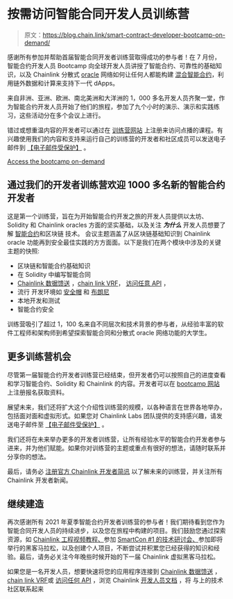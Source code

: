 # 按需访问智能合同开发人员训练营

> 原文：<https://blog.chain.link/smart-contract-developer-bootcamp-on-demand/>

感谢所有参加并帮助首届智能合同开发者训练营取得成功的参与者！在 7 月份，智能合约开发人员 Bootcamp 向全球开发人员讲授了智能合约、可靠性的基础知识，以及 Chainlink 分散式 [oracle](https://chain.link/education/blockchain-oracles) 网络如何让任何人都能构建 [混合智能合约](https://blog.chain.link/hybrid-smart-contracts-explained/)，利用链外数据和计算来支持下一代 dApps。

来自非洲、亚洲、欧洲、南北美洲和大洋洲的 1，000 多名开发人员齐聚一堂，作为智能合约开发人员开始了他们的旅程，参加了九个小时的演示、演示和实践练习，这些活动分在多个会议上进行。

错过或想重温内容的开发者可以通过在 [训练营网站](https://chain.link/bootcamp/bootcamp-2021-on-demand) 上注册来访问点播的课程。有兴趣使用我们的内容和支持来运行自己的训练营的开发者和社区成员可以发送电子邮件到 [【电子邮件受保护】](/cdn-cgi/l/email-protection#81e5e4f7e4edeef1e4f3ace3eeeef5e2e0ecf1c1e2e9e0e8efede8efeaede0e3f2afe2eeec) 。

[Access the bootcamp on-demand](https://chainlinkcommunity.typeform.com/to/qPbhTdz0)

## 通过我们的开发者训练营欢迎 1000 多名新的智能合约开发者

这是第一个训练营，旨在为开始智能合约开发之旅的开发人员提供以太坊、Solidity 和 Chainlink oracles 方面的坚实基础，以及关注 ***为什么*** 开发人员想要了解 [智能合约](https://chain.link/education/smart-contracts)和区块链 技术。 会议主题涵盖了从区块链基础知识到 Chainlink oracle 功能再到安全最佳实践的方方面面。以下是我们在两个模块中涉及的关键主题的快照:

*   区块链和智能合约基础知识
*   在 Solidity 中编写智能合同
*   [Chainlink 数据馈送](https://docs.chain.link/docs/using-chainlink-reference-contracts) ，[chain link VRF](https://docs.chain.link/docs/chainlink-vrf)， [访问任意 API](https://docs.chain.link/docs/request-and-receive-data) ，
*   流行 开发环境如 [安全帽](https://hardhat.org/) 和 [布朗尼](https://github.com/eth-brownie/brownie)
*   本地开发和测试
*   智能合约安全

训练营吸引了超过 1，100 名来自不同层次和技术背景的参与者，从经验丰富的软件工程师和架构师到希望探索智能合同和分散式 oracle 网络功能的大学生。

## 更多训练营机会

尽管第一届智能合约开发者训练营已经结束，但开发者仍可以按照自己的进度查看和学习智能合约、Solidity 和 Chainlink 的内容。开发者可以在 [bootcamp 网站](https://chain.link/bootcamp/bootcamp-2021-on-demand) 上注册报名获取资料。

展望未来，我们还将扩大这个介绍性训练营的规模，以各种语言在世界各地举办，包括面对面和虚拟形式。如果您对 Chainlink Labs 团队提供的支持感兴趣，请发送电子邮件至 [【电子邮件受保护】](/cdn-cgi/l/email-protection#0e6a6b786b62617e6b7c236c61617a6d6f637e4e6d666f676062676065626f6c7d206d6163) 。

我们还将在未来举办更多的开发者训练营，让所有经验水平的智能合约开发者参与进来，并为他们赋能。如果你对训练营的主题或重点有很好的想法，请随时联系[](/cdn-cgi/l/email-protection#b6d2d3c0d3dad9c6d3c49bd4d9d9c2d5d7dbc6f6d5ded7dfd8dadfd8dddad7d4c598d5d9db)并分享你的想法。

最后，请务必 [注册官方 Chainlink 开发者简讯](https://docs.chain.link/docs/developer-communications/) 以了解未来的训练营，并关注所有 Chainlink 开发者新闻。

## 继续建造

再次感谢所有 2021 年夏季智能合约开发者训练营的参与者！我们期待看到您作为智能合同开发人员的持续进步，以及您在旅程中构建的项目。我们鼓励您通过探索资源，如 [Chainlink 工程视频教程、](https://www.youtube.com/playlist?list=PLVP9aGDn-X0SPHromvpiGvoNDpH7YErmf)参加 [SmartCon #1 的技术研讨会、](https://www.youtube.com/playlist?list=PLVP9aGDn-X0RO9JXbc8ayQtIp_DyhlA9s)参加即将举行的黑客马拉松，以及创建个人项目，不断尝试并积累您已经获得的知识和经验。最后，请务必关注今年晚些时候开始的下一届 Chainlink 虚拟黑客马拉松。

如果您是一名开发人员，想要快速将您的应用程序连接到 [Chainlink 数据馈送](https://docs.chain.link/docs/using-chainlink-reference-contracts) ，[chain link VRF](https://docs.chain.link/docs/chainlink-vrf)或 [访问任何 API](https://docs.chain.link/docs/request-and-receive-data) ，浏览 Chainlink [开发人员文档](https://docs.chain.link/) ，将 与上的技术社区联系起来